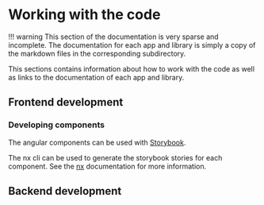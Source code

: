 # Working with the code

!!! warning
    This section of the documentation is very sparse and incomplete. The documentation for each app and library is simply a copy of the markdown files in the corresponding subdirectory.

This sections contains information about how to work with the code as well as links to the documentation of each app and library.
## Frontend development

### Developing components

The angular components can be used with [Storybook](https://storybook.js.org/). 

The nx cli can be used to generate the storybook stories for each component. See the [nx](https://nx.dev/storybook/overview-angular) documentation for more information.


## Backend development